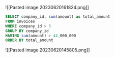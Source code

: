 ![[Pasted image 20230620161824.png]]

```sql
SELECT company_id, sum(amount) as total_amount
FROM invoices
WHERE company_id > 5
GROUP BY company_id
HAVING sum(amount) > 44_000_000
ORDER BY total_amount
```

![[Pasted image 20230620145805.png]]



